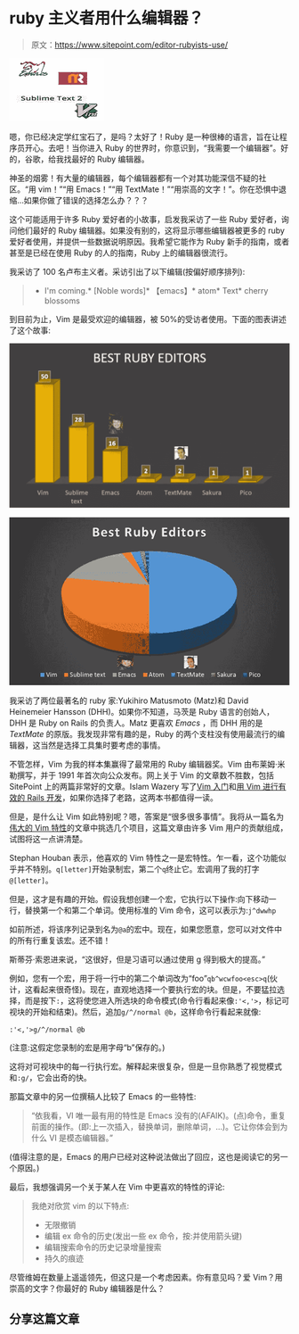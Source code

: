 # ruby 主义者用什么编辑器？

> 原文：<https://www.sitepoint.com/editor-rubyists-use/>

![editors](img/b92ecaf800285269d937c6bc9df929d1.png)

嗯，你已经决定学红宝石了，是吗？太好了！Ruby 是一种很棒的语言，旨在让程序员开心。去吧！当你进入 Ruby 的世界时，你意识到，“我需要一个编辑器”。好的，谷歌，给我找最好的 Ruby 编辑器。

神圣的烟雾！有大量的编辑器，每个编辑器都有一个对其功能深信不疑的社区。“用 vim！”“用 Emacs！”“用 TextMate！”“用崇高的文字！”。你在恐惧中退缩…如果你做了错误的选择怎么办？？？

这个可能适用于许多 Ruby 爱好者的小故事，启发我采访了一些 Ruby 爱好者，询问他们最好的 Ruby 编辑器。如果没有别的，这将显示哪些编辑器被更多的 ruby 爱好者使用，并提供一些数据说明原因。我希望它能作为 Ruby 新手的指南，或者甚至是已经在使用 Ruby 的人的指南，Ruby 上的编辑器很流行。

我采访了 100 名卢布主义者。采访引出了以下编辑(按偏好顺序排列):

> *   I'm coming.*   [Noble words]*   【emacs】*   atom*   Text*   cherry blossoms

到目前为止，Vim 是最受欢迎的编辑器，被 50%的受访者使用。下面的图表讲述了这个故事:

![columnchart](img/9492debacb8812ae2e17586367678034.png)

![piechart](img/b009a9f8128b7f288534db95e9f62bd5.png)

我采访了两位最著名的 ruby 家:Yukihiro Matusmoto (Matz)和 David Heinemeier Hansson (DHH)。如果你不知道，马茨是 Ruby 语言的创始人，DHH 是 Ruby on Rails 的负责人。Matz 更喜欢 *Emacs* ，而 DHH 用的是 *TextMate* 的原版。我发现非常有趣的是，Ruby 的两个支柱没有使用最流行的编辑器，这当然是选择工具集时要考虑的事情。

不管怎样，Vim 为我的样本集赢得了最常用的 Ruby 编辑器奖。Vim 由布莱姆·米勒撰写，并于 1991 年首次向公众发布。网上关于 Vim 的文章数不胜数，包括 SitePoint 上的两篇非常好的文章。Islam Wazery 写了[Vim 入门](https://www.sitepoint.com/getting-started-vim/)和[用 Vim 进行有效的 Rails 开发](https://www.sitepoint.com/effective-rails-development-vim/)，如果你选择了老路，这两本书都值得一读。

但是，是什么让 Vim 如此特别呢？嗯，答案是“很多很多事情”。我将从一篇名为[伟大的 Vim 特性](http://c2.com/cgi/wiki?GreatVimFeatures "Great Vim Features")的文章中挑选几个项目，这篇文章由许多 Vim 用户的贡献组成，试图将这一点讲清楚。

Stephan Houban 表示，他喜欢的 Vim 特性之一是宏特性。乍一看，这个功能似乎并不特别。`q[letter]`开始录制宏，第二个`q`终止它。宏调用了我的打字`@[letter]`。

但是，这才是有趣的开始。假设我想创建一个宏，它执行以下操作:向下移动一行，替换第一个和第二个单词。使用标准的 Vim 命令，这可以表示为:`j^dwwhp`

如前所述，将该序列记录到名为`@a`的宏中。现在，如果您愿意，您可以对文件中的所有行重复该宏。还不错！

斯蒂芬·索恩进来说，“这很好，但是习语可以通过使用 g 得到极大的提高。”

例如，您有一个宏，用于将一行中的第二个单词改为“foo”`qb^wcwfoo<esc>q`(伙计，这看起来很奇怪)。现在，直观地选择一个要执行宏的块。但是，不要猛拉选择，而是按下`:`，这将使您进入所选块的命令模式(命令行看起来像`:'<,'>`，标记可视块的开始和结束)。然后，追加`g/^/normal @b`，这样命令行看起来就像:

```
:'<,'>g/^/normal @b 
```

(注意:这假定您录制的宏是用字母“b”保存的。)

这将对可视块中的每一行执行宏。解释起来很复杂，但是一旦你熟悉了视觉模式和`:g/`，它会出奇的快。

那篇文章中的另一位撰稿人比较了 Emacs 的一些特性:

> “依我看，VI 唯一最有用的特性是 Emacs 没有的(AFAIK)。(点)命令，重复前面的操作。(即:上一次插入，替换单词，删除单词，…)。它让你体会到为什么 VI 是模态编辑器。”

(值得注意的是，Emacs 的用户已经对这种说法做出了回应，这也是阅读它的另一个原因。)

最后，我想强调另一个关于某人在 Vim 中更喜欢的特性的评论:

> 我绝对欣赏 vim 的以下特点:
> 
> *   无限撤销
> *   编辑 ex 命令的历史(发出一些 ex 命令，按:并使用箭头键)
> *   编辑搜索命令的历史记录增量搜索
> *   持久的痕迹

尽管维姆在数量上遥遥领先，但这只是一个考虑因素。你有意见吗？爱 Vim？用崇高的文字？你最好的 Ruby 编辑器是什么？

## 分享这篇文章